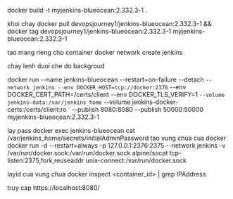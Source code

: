 
docker build -t myjenkins-blueocean:2.332.3-1 .

khoi chay
docker pull devopsjourney1/jenkins-blueocean:2.332.3-1 && docker tag devopsjourney1/jenkins-blueocean:2.332.3-1 myjenkins-blueocean:2.332.3-1

tao mang rieng cho container
docker network create jenkins

chay lenh duoi che do backgroud

docker run --name jenkins-blueocean --restart=on-failure --detach `
  --network jenkins --env DOCKER_HOST=tcp://docker:2376 `
  --env DOCKER_CERT_PATH=/certs/client --env DOCKER_TLS_VERIFY=1 `
  --volume jenkins-data:/var/jenkins_home `
  --volume jenkins-docker-certs:/certs/client:ro `
  --publish 8080:8080 --publish 50000:50000 myjenkins-blueocean:2.332.3-1

lay pass
docker exec jenkins-blueocean cat /var/jenkins_home/secrets/initialAdminPassword
tao vung chua cua docker 
docker run -d --restart=always -p 127.0.0.1:2376:2375 --network jenkins -v /var/run/docker.sock:/var/run/docker.sock alpine/socat tcp-listen:2375,fork,reuseaddr unix-connect:/var/run/docker.sock

layid cua vung chua
docker inspect <container_id> | grep IPAddress

truy cap
https://localhost:8080/
